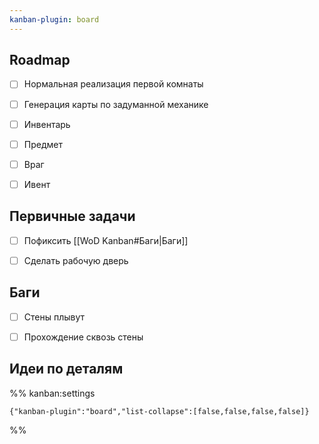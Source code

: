```yaml
---
kanban-plugin: board
---
```


## Roadmap

- [ ] Нормальная реализация первой комнаты
- [ ] Генерация карты по задуманной механике
- [ ] Инвентарь
- [ ] Предмет
- [ ] Враг
- [ ] Ивент


## Первичные задачи

- [ ] Пофиксить [[WoD Kanban#Баги|Баги]]
- [ ] Сделать рабочую дверь


## Баги

- [ ] Стены плывут
- [ ] Прохождение сквозь стены


## Идеи по деталям





%% kanban:settings
```
{"kanban-plugin":"board","list-collapse":[false,false,false,false]}
```
%%